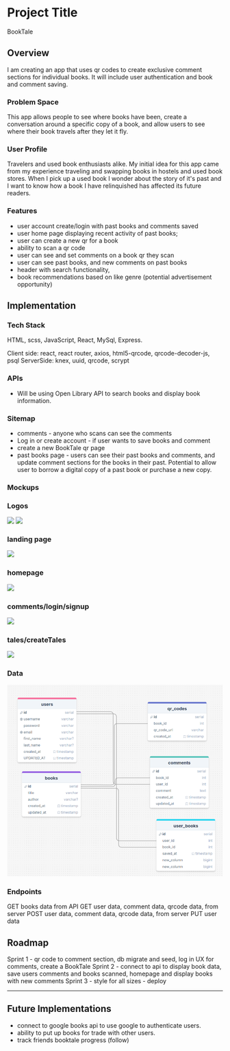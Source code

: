 # Project Title

BookTale

## Overview

I am creating an app that uses qr codes to create exclusive comment sections for individual books. It will include user authentication and book and comment saving. 

### Problem Space

This app allows people to see where books have been, create a conversation around a specific copy of a book, and allow users to see where their book travels after they let it fly. 

### User Profile

Travelers and used book enthusiasts alike. My initial idea for this app came from my experience traveling and swapping books in hostels and used book stores. When I pick up a used book I wonder about the story of it's past and I want to know how a book I have relinquished has affected its future readers. 

### Features

- user account create/login with past books and comments saved 
- user home page displaying recent activity of past books;
- user can create a new qr for a book
- ability to scan a qr code
- user can see and set comments on a book qr they scan
- user can see past books, and new comments on past books
- header with search functionality,
- book recommendations based on like genre (potential advertisement opportunity)

## Implementation

### Tech Stack

HTML, scss, JavaScript, React, MySql, Express.

Client side: react, react router, axios, html5-qrcode, qrcode-decoder-js, psql
ServerSide: knex, uuid, qrcode, scrypt

### APIs

- Will be using Open Library API to search books and display book information.

### Sitemap

- comments - anyone who scans can see the comments
- Log in or create account - if user wants to save books and comment
- create a new BookTale qr page 
- past books page - users can see their past books and comments, and update comment sections for the books in their past. Potential to allow user to borrow a digital copy of a past book or purchase a new copy.

### Mockups
### Logos
![](public.images/logos1.jpg)
![](public.images/logos2.jpg)

### landing page
![](public.images/Landing.jpg)

### homepage
![](public.images/homepage.jpg)


### comments/login/signup
![](public.images/comments-login-signup.jpg)

### tales/createTales
![](public.images/tales-create.jpg)


### Data

![](public/data/dataLayoutForBookTale.png)

### Endpoints

GET books data from API
GET user data, comment data, qrcode data, from server
POST user data, comment data, qrcode data, from server
PUT user data

## Roadmap

Sprint 1 - qr code to comment section, db migrate and seed, log in UX for comments, create a BookTale
Sprint 2 - connect to api to display book data, save users comments and books scanned, homepage and display books with new comments
Sprint 3 -  style for all sizes - deploy

---

## Future Implementations

- connect to google books api to use google to authenticate users. 
- ability to put up books for trade with other users. 
- track friends booktale progress (follow)
